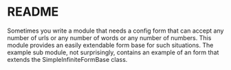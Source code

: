 # README #

Sometimes you write a module that needs a config form that can accept 
any number of urls or any number of words or any number of numbers.
This module provides an easily extendable form base for such situations.
The example sub module, not surprisingly, contains an example of
an form that extends the SimpleInfiniteFormBase class.